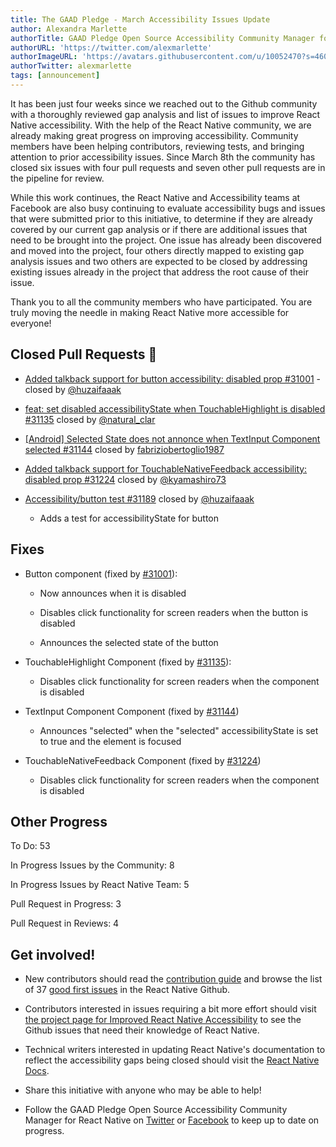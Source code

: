 ```yaml
---
title: The GAAD Pledge - March Accessibility Issues Update
author: Alexandra Marlette
authorTitle: GAAD Pledge Open Source Accessibility Community Manager for React Native
authorURL: 'https://twitter.com/alexmarlette'
authorImageURL: 'https://avatars.githubusercontent.com/u/10052470?s=460&u=7f2304cb929d1de703856717af86324c66728f3a&v=4'
authorTwitter: alexmarlette
tags: [announcement]
---
```


It has been just four weeks since we reached out to the Github community with a thoroughly reviewed gap analysis and list of issues to improve React Native accessibility. With the help of the React Native community, we are already making great progress on improving accessibility. Community members have been helping contributors, reviewing tests, and bringing attention to prior accessibility issues. Since March 8th the community has closed six issues with four pull requests and seven other pull requests are in the pipeline for review.

While this work continues, the React Native and Accessibility teams at Facebook are also busy continuing to evaluate accessibility bugs and issues that were submitted prior to this initiative, to determine if they are already covered by our current gap analysis or if there are additional issues that need to be brought into the project. One issue has already been discovered and moved into the project, four others directly mapped to existing gap analysis issues and two others are expected to be closed by addressing existing issues already in the project that address the root cause of their issue.

Thank you to all the community members who have participated. You are truly moving the needle in making React Native more accessible for everyone!

## Closed Pull Requests 🎉

- [Added talkback support for button accessibility: disabled prop #31001](https://github.com/facebook/react-native/pull/31001) - closed by [@huzaifaaak ](https://twitter.com/huzaifaaak)

- [feat: set disabled accessibilityState when TouchableHighlight is disabled #31135](https://github.com/facebook/react-native/pull/31135) closed by [@natural_clar](https://twitter.com/natural_clar)

- [[Android] Selected State does not annonce when TextInput Component selected #31144](https://github.com/facebook/react-native/pull/31144) closed by [fabriziobertoglio1987](http://fabriziobertoglio1987)

- [Added talkback support for TouchableNativeFeedback accessibility: disabled prop #31224](https://github.com/facebook/react-native/pull/31224) closed by [@kyamashiro73](https://twitter.com/kyamashiro73)

- [Accessibility/button test #31189](https://github.com/facebook/react-native/pull/31189) closed by [@huzaifaaak ](https://twitter.com/huzaifaaak)

  - Adds a test for accessibilityState for button

## Fixes

- Button component (fixed by [#31001](https://github.com/facebook/react-native/pull/31001)):

  - Now announces when it is disabled

  - Disables click functionality for screen readers when the button is disabled

  - Announces the selected state of the button

- TouchableHighlight Component (fixed by [#31135](https://github.com/facebook/react-native/pull/31135)):

  - Disables click functionality for screen readers when the component is disabled

- TextInput Component Component (fixed by [#31144](https://github.com/facebook/react-native/pull/31144))

  - Announces "selected" when the "selected" accessibilityState is set to true and the element is focused

- TouchableNativeFeedback Component (fixed by [#31224](https://github.com/facebook/react-native/pull/31224))

  - Disables click functionality for screen readers when the component is disabled

## Other Progress

To Do: 53

In Progress Issues by the Community: 8

In Progress Issues by React Native Team: 5

Pull Request in Progress: 3

Pull Request in Reviews: 4

## Get involved!

- New contributors should read the [contribution guide](https://github.com/facebook/react-native/blob/master/CONTRIBUTING.md) and browse the list of 37 [good first issues](https://github.com/facebook/react-native/issues?q=is%3Aopen+is%3Aissue+label%3A%22Good+first+issue%22+label%3AAccessibility) in the React Native Github.

- Contributors interested in issues requiring a bit more effort should visit [the project page for Improved React Native Accessibility](https://github.com/facebook/react-native/projects/15) to see the Github issues that need their knowledge of React Native.

- Technical writers interested in updating React Native's documentation to reflect the accessibility gaps being closed should visit the [React Native Docs](https://github.com/facebook/react-native-website#-overview).

- Share this initiative with anyone who may be able to help!

- Follow the GAAD Pledge Open Source Accessibility Community Manager for React Native on [Twitter](https://twitter.com/alexmarlette) or [Facebook](https://www.facebook.com/React-Native-Open-Source-Accessibility-Community-Manager-102732258549941) to keep up to date on progress.

